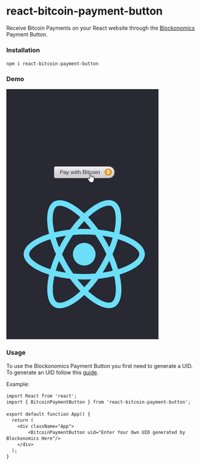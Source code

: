 # react-bitcoin-payment-button
Receive Bitcoin Payments on your React website through the [Blockonomics](https://www.blockonomics.co/) Payment Button.



### Installation

`npm i react-bitcoin-payment-button`

### Demo

![Demonstration](src/image/demo.gif)

### Usage

To use the Blockonomics Payment Button you first need to generate a UID. To generate an UID follow this [guide](https://www.youtube.com/watch?v=aRdcKrMcqSA&t=0s).

Example:
```
import React from 'react';
import { BitcoinPaymentButton } from 'react-bitcoin-payment-button';

export default function App() {
  return (
    <div className="App">
        <BitcoinPaymentButton uid="Enter Your Own UID generated by Blockonomics Here"/>
    </div>
  );
}
```
